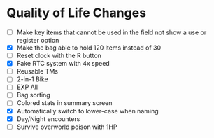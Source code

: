 # Quality of Life Changes

- [ ] Make key items that cannot be used in the field not show a use or register option
- [x] Make the bag able to hold 120 items instead of 30
- [ ] Reset clock with the R button
- [x] Fake RTC system with 4x speed
- [ ] Reusable TMs
- [ ] 2-in-1 Bike
- [ ] EXP All
- [ ] Bag sorting
- [ ] Colored stats in summary screen
- [x] Automatically switch to lower-case when naming
- [x] Day/Night encounters
- [ ] Survive overworld poison with 1HP